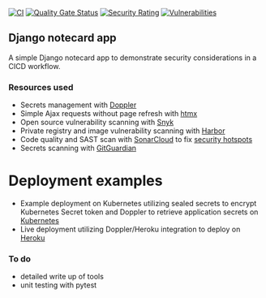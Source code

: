 [![CI](https://github.com/wilinger/django-htmx-app-demo/actions/workflows/ci.yml/badge.svg)](https://github.com/wilinger/django-htmx-app-demo/actions/workflows/ci.yml)
[![Quality Gate Status](https://sonarcloud.io/api/project_badges/measure?project=wilinger_django-htmx-app-demo&metric=alert_status)](https://sonarcloud.io/summary/new_code?id=wilinger_django-htmx-app-demo)
[![Security Rating](https://sonarcloud.io/api/project_badges/measure?project=wilinger_django-htmx-app-demo&metric=security_rating)](https://sonarcloud.io/summary/new_code?id=wilinger_django-htmx-app-demo)
[![Vulnerabilities](https://sonarcloud.io/api/project_badges/measure?project=wilinger_django-htmx-app-demo&metric=vulnerabilities)](https://sonarcloud.io/summary/new_code?id=wilinger_django-htmx-app-demo)

<!-- ABOUT THE PROJECT -->
## Django notecard app

A simple Django notecard app to demonstrate security considerations in a CICD workflow.

### Resources used
* Secrets management with [Doppler](https://www.doppler.com/)
* Simple Ajax requests without page refresh with [htmx](https://htmx.org/)
* Open source vulnerability scanning with [Snyk](https://snyk.io/)
* Private registry and image vulnerability scanning with [Harbor](https://goharbor.io)
* Code quality and SAST scan with [SonarCloud](https://sonarcloud.io/) to fix [security hotspots](https://github.com/wilinger/django-htmx-app-demo/pull/5)
* Secrets scanning with [GitGuardian](https://www.gitguardian.com/)

# Deployment examples
* Example deployment on Kubernetes utilizing sealed secrets to encrypt Kubernetes Secret token and Doppler to retrieve application secrets on [Kubernetes](https://github.com/wilinger/argocd-homelab/tree/main/kustomize/django-app)
* Live deployment utilizing Doppler/Heroku integration to deploy on [Heroku](https://django-htmx-app-demo.herokuapp.com/)

### To do
* detailed write up of tools
* unit testing with pytest
